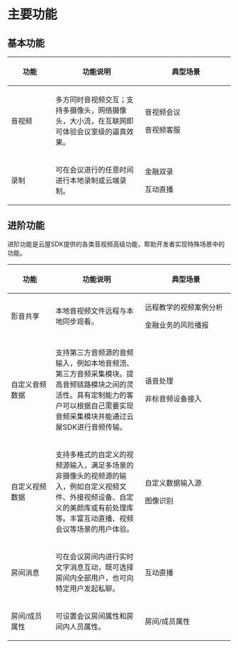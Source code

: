 # 主要功能

## 基本功能  

<table border=0 cellpadding=0 cellspacing=0 style='border-collapse:collapse;table-layout:fixed;'>
    <thead>
        <th style='width:20%'> <p>功能</p> </th>
        <th style='width:40%'> <p>功能说明</p> </th>
        <th style='width:40%'> <p>典型场景</p> </th>
    </thead>
    <tbody>
    <tr>
        <td> <p>音视频</p> </td>
        <td> <p>多方同时音视频交互；支持多摄像头，网络摄像头，大小流，在互联网即可体验会议室级的逼真效果。</p> </td>
        <td> <p>音视频会议 </p>
         <p>音视频客服 </p> </td>
    </tr>
    <tr>
        <td> <p>录制</p> </td>
        <td> <p>可在会议进行的任意时间进行本地录制或云端录制。</p> </td>
        <td> <p>金融双录</p>
        <p>互动直播</p> </td>
    </tr>
    </tbody>
</table>

## 进阶功能

进阶功能是云屋SDK提供的各类音视频高级功能，帮助开发者实现特殊场景中的功能。

<table border=0 cellpadding=0 cellspacing=0 style='border-collapse:collapse;table-layout:fixed;'>
    <thead>
        <th style='width:20%'> <p>功能</p> </th>
        <th style='width:40%'> <p>功能说明</p> </th>
        <th style='width:40%'> <p>典型场景</p> </th>
    </thead>
    <tbody>
    <tr>
        <td> <p>影音共享</p> </td>
        <td> <p>本地音视频文件远程与本地同步观看。</p> </td>
        <td> <p>远程教学的视频案例分析</p>
        <p>金融业务的风险播报</p> </td>
    </tr>
    <tr>
        <td> <p>自定义音频数据</p> </td>
        <td> <p>支持第三方音频源的音频输入，例如本地音频流、第三方音频采集模块。提高音频链路模块之间的灵活性。具有定制能力的客户可以根据自己需要实现音频采集模块并能通过云屋SDK进行音频传输。</p> </td>
        <td> <p>语音处理</p>
        <p>非标音频设备接入</p> </td>
    </tr>
    <tr>
        <td> <p>自定义视频数据</p> </td>
        <td> <p>支持多格式的自定义的视频源输入，满足多场景的非摄像头的视频源的输入，例如自定义视频文件、外接视频设备、自定义的美颜库或有前处理库等。丰富互动直播、视频会议等场景的用户体验。</p> </td>
        <td> <p>自定义数据输入源</p>
        <p>图像识别</p> </td>
    </tr>
    <tr>
        <td> <p>房间消息</p> </td>
        <td> <p>可在会议房间内进行实时文字消息互动，既可选择房间内全部用户，也可向特定用户发起私聊。</p> </td>
        <td> <p>互动直播</p> </td>
    </tr>
    <tr>
        <td> <p>房间/成员属性</p> </td>
        <td> <p>可设置会议房间属性和房间内人员属性。</p> </td>
        <td> <p>房间/成员属性</p> </td>
    </tr>
    </tbody>
</table>

